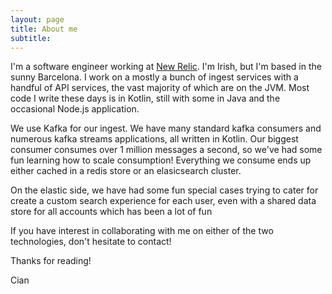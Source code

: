 ```yaml
---
layout: page
title: About me
subtitle: 
---
```


I'm a software engineer working at [New Relic](https://newrelic.com). I'm Irish, but I'm based in the sunny Barcelona. I work on a mostly a bunch of ingest services with a handful of API services, the vast majority of which are on the JVM. Most code I write these days is in Kotlin, still with some in Java and the occasional Node.js application.

We use Kafka for our ingest. We have many standard kafka consumers and numerous kafka streams applications, all written in Kotlin. Our biggest consumer consumes over 1 million messages a second, so we've had some fun learning how to scale consumption! Everything we consume ends up either cached in a redis store or an elasicsearch cluster. 

On the elastic side, we have had some fun special cases trying to cater for create a custom search experience for each user, even with a shared data store for all accounts which has been a lot of fun

If you have interest in collaborating with me on either of the two technologies, don't hesitate to contact! 

Thanks for reading!

Cian 




